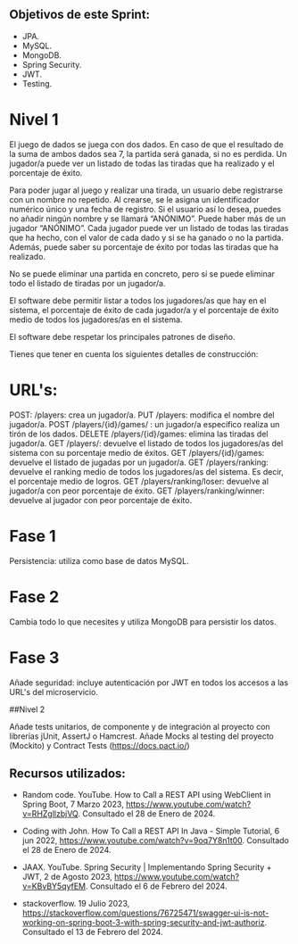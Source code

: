 ## Objetivos de este Sprint:
- JPA.
- MySQL.
- MongoDB.
- Spring Security.
- JWT.
- Testing.

# Nivel 1

El juego de dados se juega con dos dados. En caso de que el resultado de la suma de ambos dados sea 7, la partida será ganada, si no es perdida. Un jugador/a puede ver un listado de todas las tiradas que ha realizado y el porcentaje de éxito.

Para poder jugar al juego y realizar una tirada, un usuario debe registrarse con un nombre no repetido. Al crearse, se le asigna un identificador numérico único y una fecha de registro. Si el usuario así lo desea, puedes no añadir ningún nombre y se llamará “ANÓNIMO”. Puede haber más de un jugador “ANÓNIMO”.
Cada jugador puede ver un listado de todas las tiradas que ha hecho, con el valor de cada dado y si se ha ganado o no la partida. Además, puede saber su porcentaje de éxito por todas las tiradas que ha realizado.

No se puede eliminar una partida en concreto, pero sí se puede eliminar todo el listado de tiradas por un jugador/a.

El software debe permitir listar a todos los jugadores/as que hay en el sistema, el porcentaje de éxito de cada jugador/a y el porcentaje de éxito medio de todos los jugadores/as en el sistema.

El software debe respetar los principales patrones de diseño.

Tienes que tener en cuenta los siguientes detalles de construcción:

# URL's:

POST: /players: crea un jugador/a.
PUT /players: modifica el nombre del jugador/a.
POST /players/{id}/games/ : un jugador/a específico realiza un tirón de los dados.
DELETE /players/{id}/games: elimina las tiradas del jugador/a.
GET /players/: devuelve el listado de todos los jugadores/as del sistema con su porcentaje medio de éxitos.
GET /players/{id}/games: devuelve el listado de jugadas por un jugador/a.
GET /players/ranking: devuelve el ranking medio de todos los jugadores/as del sistema. Es decir, el porcentaje medio de logros.
GET /players/ranking/loser: devuelve al jugador/a con peor porcentaje de éxito.
GET /players/ranking/winner: devuelve al jugador con peor porcentaje de éxito.

# Fase 1
Persistencia: utiliza como base de datos MySQL.

# Fase 2
Cambia todo lo que necesites y utiliza MongoDB para persistir los datos.

# Fase 3
Añade seguridad: incluye autenticación por JWT en todos los accesos a las URL's del microservicio.

##Nivel 2

Añade tests unitarios, de componente y de integración al proyecto con librerías jUnit, AssertJ o Hamcrest.
Añade Mocks al testing del proyecto (Mockito) y Contract Tests (https://docs.pact.io/)

## Recursos utilizados:

- Random code. YouTube. How to Call a REST API using WebClient in Spring Boot, 7 Marzo 2023, https://www.youtube.com/watch?v=RHZgllzbjVQ. Consultado el 28 de Enero de 2024.

- Coding with John. How To Call a REST API In Java - Simple Tutorial, 6 jun 2022, https://www.youtube.com/watch?v=9oq7Y8n1t00. Consultado el 28 de Enero de 2024.

- JAAX. YouTube. Spring Security | Implementando Spring Security + JWT, 2 de Agosto 2023, https://www.youtube.com/watch?v=KBvBY5qyfEM. Consultado el 6 de Febrero del 2024.

- stackoverflow. 19 Julio 2023, https://stackoverflow.com/questions/76725471/swagger-ui-is-not-working-on-spring-boot-3-with-spring-security-and-jwt-authoriz. Consultado el 13 de Febrero del 2024.

